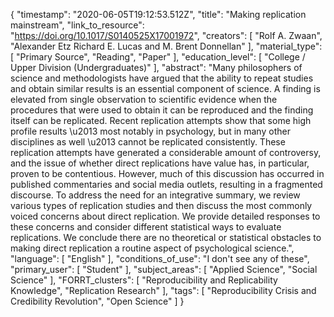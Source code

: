 {
    "timestamp": "2020-06-05T19:12:53.512Z",
    "title": "Making replication mainstream",
    "link_to_resource": "https://doi.org/10.1017/S0140525X17001972",
    "creators": [
        "Rolf A. Zwaan",
        "Alexander Etz Richard E. Lucas and M. Brent Donnellan"
    ],
    "material_type": [
        "Primary Source",
        "Reading",
        "Paper"
    ],
    "education_level": [
        "College / Upper Division (Undergraduates)"
    ],
    "abstract": "Many philosophers of science and methodologists have argued that the ability to repeat studies and obtain similar results is an essential component of science. A finding is elevated from single observation to scientific evidence when the procedures that were used to obtain it can be reproduced and the finding itself can be replicated. Recent replication attempts show that some high profile results \u2013 most notably in psychology, but in many other disciplines as well \u2013 cannot be replicated consistently. These replication attempts have generated a considerable amount of controversy, and the issue of whether direct replications have value has, in particular, proven to be contentious. However, much of this discussion has occurred in published commentaries and social media outlets, resulting in a fragmented discourse. To address the need for an integrative summary, we review various types of replication studies and then discuss the most commonly voiced concerns about direct replication. We provide detailed responses to these concerns and consider different statistical ways to evaluate replications. We conclude there are no theoretical or statistical obstacles to making direct replication a routine aspect of psychological science.",
    "language": [
        "English"
    ],
    "conditions_of_use": "I don't see any of these",
    "primary_user": [
        "Student"
    ],
    "subject_areas": [
        "Applied Science",
        "Social Science"
    ],
    "FORRT_clusters": [
        "Reproducibility and Replicability Knowledge",
        "Replication Research"
    ],
    "tags": [
        "Reproducibility Crisis and Credibility Revolution",
        "Open Science"
    ]
}